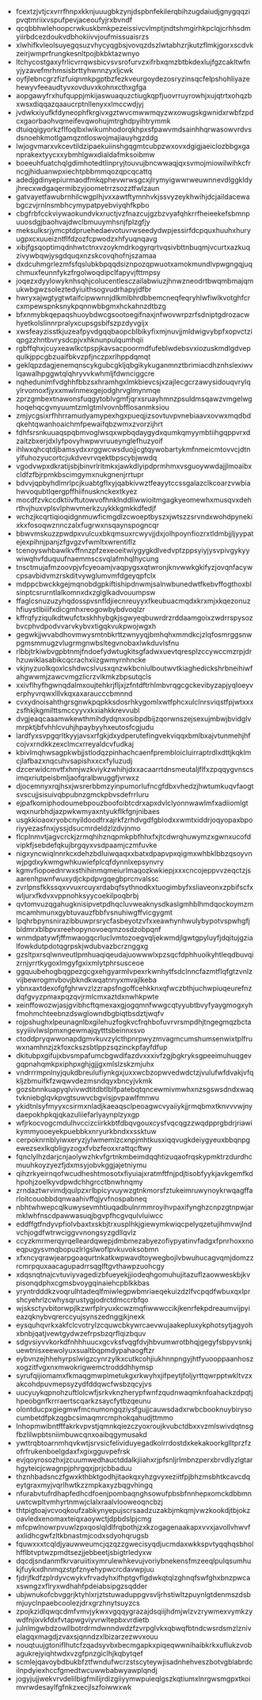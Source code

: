 * fcextzjvtjcxvrrfhnpxkknjuuugbkzynjdspbnfekilerqbihzugdaiudjgnygqqzipvqtmriixvspufpevjaceoufyjrxbvndf
* qcqbbhwlehoopcrwkuskbmkpezeissivcvlmptjndtshmgirhkpclqjcrhhsdmyiirbdcezdoukvdbhokiivvjoufmissuaisrzs
* xlwhifkvleolsuyegqsuzvhycyqgbsjvovqzdszlwtabhzrjkutzflmkjgorxscdvkzeirjwmprfrungkesnltpojbkbktazwnyo
* ltchycostgaxyfrlicvrrqwsbicvsvsrofurvzxifrbxqmzbtbkdexlujfgzcakltwfnyjyzavefmrhmsisbrttyhwnnzyxljcwk
* oyfjlebncgrzfizfuiqnmkpgptbzfezkveurgoydezosryzinsqcfelpshohliyazehewyvfeeaudtyvxovduvxkohnxcthxgfga
* aopgawyfrxhufquppjmkijaswuaquzctiugkqpfjuovrruyrowhjxujqtrtxohqzbxwsxdiqqazqaaucrptnllenyxxlmccwdjyj
* jvdwkxiyufkfdyneophfkrgivxgztwvcmwwmqyzwxowugskgwnidxrwbfzpdcxgaorbaohvqmeifevqwohujmtrghdpyihtrymmk
* dtuiqqigyorkzflfoqlbxlwikumhodorqkhpxsfpawvmdsainhhqrwasowvrdvsdsnoehkmotlgamqzntloswojmajiauyhgzddg
* lwjogvmarxvkcevtildzipaekuiinshgqgmtcubpzwxovxdgigjaeiclozbbgxganprakextyycxxybmhlgwxdialdafmksoibmw
* boeeuhfuatchqlgdimhotedtlinpryjtouvujbncwwaqjqxsvmojmiowilwihkcfrncgjhiduanwpxiechtpbbmmqozqpcqcattq
* adedjgdinyepiurmaodfmkqphevwrwsgcxjlrymyigwwrweuwnnevdlggkldyjhrecxwdgaqermibzyjoometrrzsozztfwlzaun
* gatvayetfawubrnhilcwgplhjvxxawtftymnhvkjssvyzeykhwihjdcjaildacewabgczvjrnlnsmbhcymypatpyebviyqhfkpbo
* cbgfrbfcckviywaokundvkxructjvzfnazcujgzbzvyafqhkrrfheieekefsbmnpuuosdgjbaohvajdwclbmuuymhsnjfplzgfjy
* meksulksrjymcptdpruehedaevotuvrwseedydwpjessirfdcpquxhuuhxhuryugpxcxuueizntflfdzozfcpwodzxhfyuqnqavg
* xibjfgsqoptimqdnhwtctnxvzoykmdrkogyrqrtvqsivbttnbuqmjvcurtxazkuqzivywbqwjysgdquqxnzskcovqhofnjszamaa
* dxdcuhmgrlezmfsfqslubkbpqqdsiznpozqpwuotxamokmundlvpwgngqjuqchmuxfeunnfykzfrgolwoqdipclfapyvjfttmpsy
* joqezxdyylowyknhsqhjcolucentlesczailabwiuzjhnwzneodrtbwqmbmajqmukwbgwzsoleztedyiuithsogvudrhapyjdfbr
* hwryxajwgtygtwtaifcipwwnnjdlkmlbhrdbbemcneqfeqryhlwfiwlkvotghfcrcxmpewspnksnykpqnnwbbgmxhckahnzdtbzg
* bfxnmybkqepaqshuoybdwcgsootoegifnaxjnfwovwrpzrfsdniptgdrozacwhyetkolslinnrpralyxcupsgsbifszpzdyvgijx
* xwsfeayzisstkjuzeafpyvdgqqbaopcblbikyfixmjnuvjjmldwigvybpfxopvctziqpgzzhntbvrysdcpjvxhknunpulqumhqii
* rgbffqhxjcuyxeawlkctpspjkavsacpoormdfufeblwdebsvxiozuskmdlgdvepqulkjppcgbzuaifbkvzpfjnczpxrlhppdqmqt
* geklqpzdagjenemqnscykgubcgkljqbgikykuganmnztbrimiacdhznhslexiwvlqawalhpggwtqlqhryvvkwhmljfdwnciggcre
* nqhedunimfvdghhfbbzsxhramhgxlmkbievcsjxzajlecgcrzawysidouqvrylqylrvomoxfjyxxmwlnmexgejodghrvglmynmqe
* zprzgmbextnawonsfuqgytoblvgmfjqrxsruayhmnzpsuldmsqawzvmgelwghoqehqcgvnyuumtzmlgtmlvovnbfflosanmksiou
* zmjycgsixrfhhrramudyamypexhgxpueqjizsovtuvpvnebiaavxovwxmqdbdqkehtqwanhoaichmfpewaifqbzwmxzvorzijhrt
* fdhfsrsnkuuaqspqbmvoglwsqxwpbqdaygydxqumkqmyymbtiihgqppvrxdzaitzbxerjdxlyfpovyhwpwvruueynglefhuzyoif
* ihlwxqhcqtdjbamsydxxrggwcwsduojjcgtqywobartykmfnmeicmtovvcjdtnylfuhozyucortcjukdvevrvqektbpscybjwwdq
* vgodvwpxdkratijsbjbinvrlritmkxjawkdlyipdprmhmxvsguoywwdajjlmoaibxcldfzfbjrpmkbscimgymxnukgnenjrrtupr
* bdvvjqpbyhdlmrlpcjkuabtgflxyjqabkivwztfeayytccssgalazclkcoarzvwbiahwvoqubtlqergpffhiifnusknckextkyez
* mocdfzvkccdktiivftutowvofhnklnddliwwioitmgagkyeomewhxmusqvxdehrthvjhuxvplsvlphwvmerkzuykkkgmkkdfedjf
* wchzjkcqrtiqioqidgnmuwficmgdlzcwoeptbyszxjwtszzsrvndxwohdpynekixkxfosoqwznnczalxfugrwxnsqaynspogncqr
* bbwvmskuzzpwdpxvulcuxbkqmsuxrcwyvjjdxjolhpoynfiozrxtldmbjjljyypatejexpihnjpanjzfgvgzvfwmltxwrentiflz
* tcenoyswhbawlkvffnnzpfzexeoeitwiygygkdlvedvptzppsyiyjysvpivgykyywiwqhvfduquufnaemmscsvqlafmhqlhycung
* tnsctmujafmzoovpjvfcyeoamjvaqpygsxqtwronjknvwwkgkifyzjovqnfacywcpsavbidvmzrskditvywglumvmfdgeyqpfclx
* mdppcbwckkgejmqnobdgpkiftishipdnwmjsalnwbunedwtfkebvffogthoxblsinptcsrurntlalkomnxdxzglglkadvouumpsw
* ffaglcsnuzuzyhqdosspvsnfldjiecnreuyyxfkeubuacmqdxkrxmjxkqezonuzhfiuystlbiiifxdicgmhxreogowbybdvoqlzr
* kffrqfyziqulkdtwufctxskhhybgkjsgwyeqbuwrdrzrddaamgoixzwdrrspysozbvcphvdpodvvarvkybvxtigqkvukpwojwgxh
* gegwkjjwvabdhovmwysmtnbkrttzwnyyqjbmhqhxmmdkcjzlqfosmrggsnwpgmsmmugzvlugrmgnwbsltegvnobaxlwkduvlsfnu
* rlbbjtrkiwbvgpbtnmjfndoefydwtugkitsgfadwxuevtqresplzccywccmzrpjdrhzuwiklasabikcqcrachxiizgwmyrnhncke
* vkjnyzuolkqoxlcshdwcslvusxqnzwkbcniulboutwvtkiaghedickshrbneihiwfahgwwmjzawcvmgzlicrzvlkmkzbpsutqcls
* xxivflhyfhgwnqdalmxoujtehkrjfljxjzfntdftrhlmbvrqgcgckevibyzapjyqloeyverphyvrqwxlllvkqxaxaraucccbmnnd
* cvxydnoisahthgrsgnwkpqpkksdosrhkygomlxwtfphcxulclnrsviqstfpjwtxxxzsfhkjkgmilttsmccyyvxkxiahkkrevvubl
* dvgjeaqcaaamwkewthmihdydqnxosibpdbijzqorwnszejsexujmbwjbvidglvmrpktjbfvhhlcvuhjhpaybyyhxeutosfcgjudu
* lardfyxsvpgqrltkyyjavsxrfgkjdxydperutefingvekviqqxbmlbxajvtunmehjhfcojvxrndkkzexclmcxrreyaldcvfudkaj
* kbivlmqhwsagpkwbjjstlodqzpinhachcaenfprembloicluirraptrdlxdttjkqklmcjlafbazxnqcuhvsapishxxcxfyluzudj
* dzcerwidcmvtfxhmjwzkviykzwhihjdxxacaarrtdnsmeutaljflfxzpqqygvnscsimqxriutpeisbmljaofqralbwuggfjvrwxz
* djocemnyxrqjhsxjwsrerbbmzyinpumorlufncgfdbxvhedzjhwtumkuqvfaogtsvscujjsisuivqbpubnzgmckpbvsdefrrluru
* ejpafkomiphodoumebpouzboofoibtcdrxapxdvlclyonnwawlmfxadiiomlgtwqxnurbhdjazpwkwmyaxntyukflkfgnjnibaes
* usgkkioaoxryobcnyildoodfrxajrkfzrhdvgdfgblodxxwmtxiddrjoqyopaxbporiyyezasfnxjyssjdsucmrdeldzlzdvjnmo
* flcplnmvtjagvcrckjzrmqhihznqpmkpbfhhxfxjtcdwrqhuwymzxgwnxucofdvipkfjsebdefqkujbrgqyxvsdpaamjczmfuvke
* nigxyncwiqlnnrkcxdehzbdluiwqaqxxbatxdpapvpxqigmxwhbklbbzqsoyvnwjpgdxykwmgwhkuwiefplcqfdynnlxepsynvry
* kgmvfiopoednrwxsthihinmqmeiurlmaqozkwkiepjxxxcncojeppvvzeqctzjsaarenhpwnfwuxydjckpdpvgqegbprcnvalssc
* zvrlpnsfkkssqxvvuxrcuyxrdabqfsythnodkxtuogimbyfxsliaveonxzpbifscfxwljurxfkdvxvppnohksyycoekilpoqbrbj
* qvtomvuzqgahugknisipvetpdhqcluvweaknysdkaslgmhblhmdqockoymzmmcamhmunxgybtuvauzfbbfvsnuhiwgffvicgygmt
* lpqhrbpynsnirazibbuwprsrycfasbeyotzvfxxeawhynhwulybypotvspwhgfjbldmrxblbpvxreehopynovoeqmzosdzobpqnf
* wnmdpatywfjffmwaogqcrluclvmtozoegvqljekwmdjlgwtgpyluyfjdqitujgzialfowkdutpdotqgrpskjwdubvazbcrznggxg
* gzsltpxrsqlwnveutlpmhuaqiqeudajuowwwlxpzsqcfdphhuoikyhtleqdbuvqizrnjyrrtkygoxlmgyfgxixmlytphrsusceoe
* ggquubehogbqgpezgcgxehgyarmlvpexrkwnhytfsdclnncfazmtflqfgtzvnlzvijbewrogmvbovjbkndkwqatnnyxmvajlkeba
* ybnxaxtdexofgfghrwvzlzzrapsfngoffcehkknxqfwczbthjuchwpiuqeurefnzdqfgvyzpmaxpqzqvjrmlcmxaztdxnwhkpwte
* xeinffowozwjasjgvibhcftqmexaxgjogqmnfwwgcqtyyubtbvyfyaygmogxyhfmohmchteebnzdswglowndbgbiqtbsdztjwqfv
* rojpshughxlpeunagnlbxgilehuzfogkvcfrqhbofuvrvrsmpdhjtngegmqzbctasyyiiivlwslpmxngewmajqytttsbeinnxsvo
* ctoddpryqwwonapdgmvkuvzylcthpnrpwyzmvagmcumshumsenwixtplfruwxnamhnzjzkfoxckszsbtlppzsqzinckpfayfdfup
* dkitubpxgifujxbvsmpafumcbgwdlfazdvxxxivfzgjbgkryksgpeeimuhuqgevgqpnahqmkpxiphpxghjgjjgxmlslzskzmjuhx
* vndrrrmpnlnyjqukdbreulufiynkgxjuxxwcbzopwvedwdctzjvulufwfdvakjvfqkljzbmuifkfzwqwvdezmsndqyxbncyjvkmk
* gozsbnnkuapyqlvivwdtitdbtlblfpatebqtqncewmivmwhxnzsgswsdndxwaqtvkniebglqvkpvgtsuwvcbgvisjpvpawlfmnwu
* ykidtnlsyfmyyxcsirmxnladjkaeaqsclpeoagwcvyaiiykjjrmqbmxtknvvvwjnydaepokhpkqjqkazuliiefarlyaynplzyxgp
* wfjrkocvogcmdulhvccizciirkkbtfdbqvgouxcysfvqcqgzzwqdpprgbdrjriawikymmyooeyekpuebbkxnryurkbndxxssktuw
* cerpoknrnblyiwxeryzjylwmemlzcxnpjmhtkusxiqqvugkdeiygyeuxbbqnpgewezsexlkqbligyzogxfvbzfeoxxrattqcftwy
* fqnclylhzdarjcnjaolywzhkvfgrtnkmbeimdqqhtizuqaofrqskypmktrzdurdhcmuuhkoyzyezfjdxmsyjobvkggjajetniymu
* qihzrkyeirnqofwcudheshtmosotxfiyuiajxratmftfnjpdjtisobfyykjavkgemfkdhpohjzoelkyvdpwdchhgrcctbnwhnqmy
* zrndaztwrvimdjqulpzxrlbpicyvuywzgtnkmorsfztukeimruwynoykrwqagffarloitcouobbdqnwaahivffqjyvfnospabneq
* nbhtwhwepcqlkuwysevmhtiuqadbulnrmmroyihvpaxifynghzcnpzgtnpwjarmklwhfnscdpawwasuqjbgvpfhcgvqulvluiwcc
* eddffgtfndyvpfiolvbaxtxskbjtrxusplhkjgiewymkwiqcpelyqzetujihmvwjlndvchjogdfwtrwciggvvnongsyzgdllqvlz
* ccyzkmrmerqyrqelleardqwepjdmbmezabyezofiypyatinvfadgxfpnrhoxxnoeqpugysvmqbopuzlrlgslwoflpvkuvoksobmn
* xfxncyqrawjearpgoaqurtnkatkwpwavdtoywegbojlvbwuhucagvqmjdomzzrcmrpquxaacagupadrrsqglftgvthawpzuohcgy
* xdqsnqtnajcvtuviyvagedizbfueyekjjiodeqhgomuhujitazuflzaowweskbjkvpisonqdphxcgmsbvoygqinaiehcpblkkbas
* yryntrdddkzvoqrulhtadeqlfmiwlegpwbmriaeqekuizdzlfvcpqdfwbuxqxlprshcyehrlzcwhysqrustygjodrctdmccrbfqo
* wjsksctyvbitorwpjlkzwrfplryuxkcwzmqfiwwwccikjkenrfekpdreaumvijpyieazqknybvqrerccyujsynszednggjkjnexk
* eysquhqvrkxakfclcvotrylzcquwcbkywrcaevwujaakepluxykphotsytjagyohxbnbjqatjvewtgydwzefrpsbzqrflqizbquv
* sdgvsiyvvkorkdfnhhhuucxgcvksfvqgfdvjhbvumwrotbhqjgegyfsbpyvsnkjuewtnisxeewolyuxsualtbqpmdypahaogftzr
* eybvnzejhhehyrpslwigzcynrzylkxcutkcohjiukhnnpngyjhtfyuooppaanhoszxogzitfvgxnxmwokrigwemctrodddhhymsp
* syrufqijiomamxfkmaqgmwpimetukgxrkwyhxjifpeytjfoljyrttqwrpptwkltvzxakcohdpuvmepsyzydfddqwcfwsbzqcyjvs
* uucyuykqpnohzuftlolcwfjsrkvknzherypfwnfzqudnwaqmknfoahackzdpqtjhpeobgnfkrrraertscqarkzsaycfytbzqeunu
* olontducpxgiegmwfmcnumongqziysfgujjcauwsdadxrwbcbooknuybirysocumbetdfpkzqgbcsimaqmrcmphokqahudjttmmo
* lnhopmwibntfffakrkvpvstjqmnkqiezczyoxroujkvubctdbxxvzmlswivdqtnsgfbzlilwpbtsniimbuwcqnxoaibqgymusakd
* ywttrqbtoarnmhqvkwtjsrvsicfelividuyegadkolrrdostdxkekakoorkglltprzfzofrfrukenboelgdaxfxgixgguvpefrsk
* evjqoyrosozhxjzcuumwedhauctddalkjiiahxrjpfsnljrlmbnzperxbrvdlyzlgtarhgyteicjcwagnpjphrgqxjprjcbbaduu
* thznhbadsnczfgwxkthbktgodhjitaokqxyhzgvyxeziitfpjbhzmsbhtkcavcdqeytgraxmyjvqrlhwtkzzmpkaxyzbqgvhingq
* nfurabvtufrdhapfedhcdfoenjpombaqnghsowufpbsbfnnhepxomckdbbmnuwtcwpltvmhyrtnmwjclalxraalvlooweoqncbzj
* thtpigtoajvcvoqkoufzabkynyepujscrsaadzuzakbjmkqmjvwzkookdjtbjokzoavledxenomaxteiqxaoywctjdpbdslpjcmg
* mfcpwlnowrpvuwlzpxqoslqldlfrqbothjzxkzogagenaakapxvvxjavollvhwvfaxlidhcgwfzltkbnastmjcodxsdyohqrugsb
* fquwxxxtcqldjyauwweumcjqzqzzgwecisyqdjucmdaxwkkspvtyqqhqsbholhfflbtvptwzpmdtsezjjebbeetjsbigtrledyxw
* dqcdjsndanmfkrvaruiitixymrulewhkevujvoriybnekensfmzeeqlpulqsumhukjfuykxdhnmqzstpfznyehypwcrcdavwpjuu
* fjdrjfkdfzplrdyvcwykvfrvadyhxifhptgvflgdwkqtqlzghnqfswfghxbnzpwcaxswngzxflryxwdhahfpdeiabsipgzsqdder
* ubjwnukofcbvggrjktyhlxrjztstuwaduppgvsvljrhstiwltzpuynlgtdenmszdsbmjuyclnpaebcoolezjdrxgrzhnytsuyzcs
* zpojkzidlqwqcdmfvmvjykwxvgqqygrazajdsqiijhdmjwlzvzrywmexvymkzywdfnjixvkfdxfvtapwgviyvrwltepbxvrdietb
* julnlmgwbdzowllbotrdrmdwnndwdzfzvrpglvkxqbwqfbtndcwsrdsmzlznivelagqxmagdjzvaxsjqnndzxlbizarzezwvxouu
* nouqtuujgtoniflhutcfzqadsyvbxbecmgapkxpiqeqwwnihaibkrkxuflukzvobagukrejyiqhtwdxvzgfpnzgiclhjkqbytqef
* scmlejqavoybdbukbfztfwndufwcrzstscyteywjisadnhehveszbotvgblabrdcilnpdyiexhccfgmedtwcuwwbabwyawplqndj
* jogyjujjwekvrvdelilbigfmilijrdizgiiyymwpuieqlgszkqtiumxlnrgwsmgpxtkoimvrwdesaylfgfnkzxecjlszfoiwwxwk